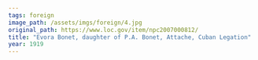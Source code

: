 ```yaml
---
tags: foreign
image_path: /assets/imgs/foreign/4.jpg
original_path: https://www.loc.gov/item/npc2007000812/
title: "Evora Bonet, daughter of P.A. Bonet, Attache, Cuban Legation"
year: 1919
---
```



